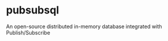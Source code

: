 pubsubsql
=========
An open-source distributed in-memory database integrated with Publish/Subscribe
